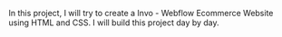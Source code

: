 In this project, I will try to create a Invo - Webflow Ecommerce Website using HTML and CSS.
I will build this project day by day.
